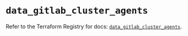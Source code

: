 # `data_gitlab_cluster_agents`

Refer to the Terraform Registry for docs: [`data_gitlab_cluster_agents`](https://registry.terraform.io/providers/gitlabhq/gitlab/17.6.0/docs/data-sources/cluster_agents).
